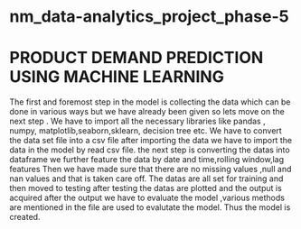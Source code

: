 # nm_data-analytics_project_phase-5
# PRODUCT DEMAND PREDICTION USING MACHINE LEARNING

The first and foremost step in the model is collecting the data which can be done in various ways but we have already been given 
so lets move on the next step .
We have to import all the necessary libraries like pandas , numpy, matplotlib,seaborn,sklearn, decision tree etc.
We have to convert the data set file into a csv file
after importing the data we have to import the data in the model by read csv file.
the next step is converting the datas into dataframe
we further feature the data by date and time,rolling window,lag features
Then we have made sure that there are no missing values ,null and nan values and  that is taken care off.
The datas are all set for training and then moved to testing
after testing the datas are plotted and the output is acquired
after the output we have to evaluate the model ,various methods are mentioned in the file are used to evalutate the model.
Thus the model is created.
